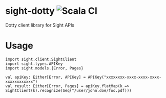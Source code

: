 # sight-dotty ![Scala CI](https://github.com/ashwinbhaskar/sight-dotty/workflows/Scala%20CI/badge.svg)
Dotty client library for Sight APIs

# Usage

```
import sight.client.SightClient
import sight.types.APIKey
import sight.models.{Error, Pages}

val apiKey: Either[Error, APIKey] = APIKey("xxxxxxxx-xxxx-xxxx-xxxx-xxxxxxxxxxxx")
val result: Either[Error, Pages] = apiKey.flatMap(k => SightClient(k).recognize(Seq("/user/john.doe/foo.pdf)))

```

